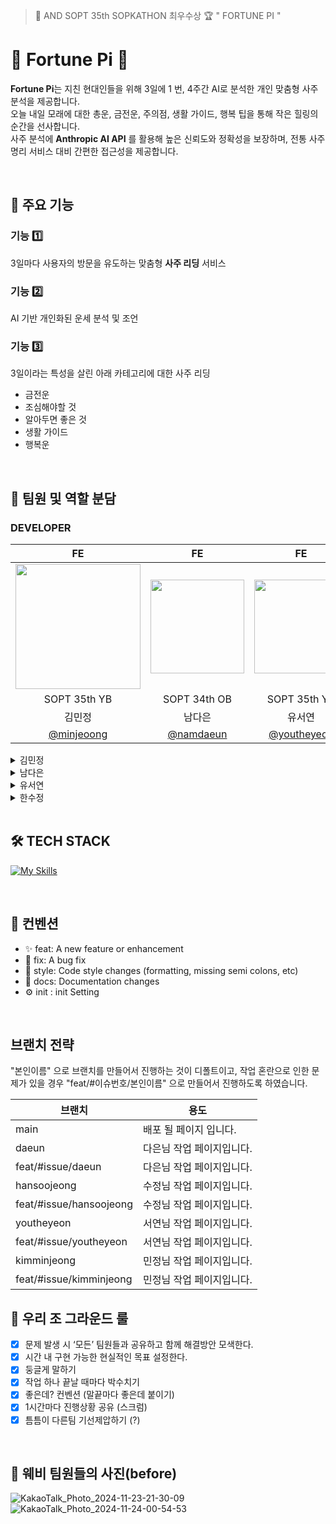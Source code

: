 > 🥠 AND SOPT 35th SOPKATHON  최우수상 🏆  " FORTUNE PI "

# 🥧 Fortune Pi 🥧

**Fortune Pi**는 지친 현대인들을 위해 3일에 1 번, 4주간 AI로 분석한 개인 맞춤형 사주분석을 제공합니다. <br />
오늘 내일 모래에 대한 총운, 금전운, 주의점, 생활 가이드, 행복 팁을 통해 작은 힐링의 순간을 선사합니다. <br />
사주 분석에 **Anthropic AI API** 를 활용해 높은 신뢰도와 정확성을 보장하며, 전통 사주명리 서비스 대비 간편한 접근성을 제공합니다.

<br />

## 🎂 주요 기능

<h3>  기능 1️⃣ </h3>

3일마다 사용자의 방문을 유도하는 맞춤형 **사주 리딩** 서비스

<h3>  기능 2️⃣ </h3>
AI 기반 개인화된 운세 분석 및 조언

<h3>  기능 3️⃣ </h3>
3일이라는 특성을 살린 아래 카테고리에 대한 사주 리딩

- 금전운
- 조심해야할 것
- 알아두면 좋은 것
- 생활 가이드
- 행복운


<br />


## 👥 팀원 및 역할 분담

### DEVELOPER

|FE | FE |FE | FE |
| :---: | :---: |:---: | :---: |
|<img style="width: 200px;" src="https://github.com/goormthon-Univ/2024_BEOTKKOTTHON_TEAM_4_FE/assets/88662427/a8b3a2b9-0761-4da8-8a79-679c12d34b67" width="150" />|<img src="https://github.com/user-attachments/assets/d24a70cb-8821-4f90-8a13-77ff0ec3b5bc" width="150" height="150" style="object-fit :cover">|<img src="https://avatars.githubusercontent.com/youtheyeon" width="150" height="150" style="object-fit :cover">|<img src="https://avatars.githubusercontent.com/hansoojeongsj" width="150" height="150" style="object-fit :cover">|
|SOPT 35th YB|SOPT 34th OB|SOPT 35th YB|SOPT 35th YB|
|김민정|남다은|유서연|한수정|
|[@minjeoong](https://github.com/minjeoong)|[@namdaeun](https://github.com/namdaeun)| [@youtheyeon](https://github.com/youtheyeon)|[@hansoojeongsj](https://github.com/hansoojeongsj)| 

<details>
  <summary>김민정</summary>
  
  - Home 퍼블리싱
  - 체크박스 퍼블리싱
  - 과제 작성 및 제출
  - 사용자 정보 POST API
  - 팀원 에러 확인 및 해결방안 제안, 관리

</details>

<details>
  <summary>남다은</summary>
  
  - selectbox 퍼블리싱
  - Button 퍼블리싱
  - 캐러셀 퍼블리싱
  - 사주 결과 GET API

</details>

<details>
  <summary>유서연</summary>
  
  - Input 퍼블리싱
  - 날짜 입력 창 퍼블리싱
  - 유저 정보 입력 페이지 퍼블리싱

</details>

<details>
  <summary>한수정</summary>
  
  - 성별 선택 버튼 퍼블리싱
  - 글로벌 스타일 수정 적용
  - 전체 파일 헤더 컴포넌트 퍼블리싱

</details>

<br />

## 🛠️ TECH STACK
[![My Skills](https://skillicons.dev/icons?i=js,html,css,react,emotion,react-query)](https://skillicons.dev)

<br />

## 🍰 컨벤션
- ✨ feat: A new feature or enhancement
- 🐛 fix: A bug fix
- 🎨 style: Code style changes (formatting, missing semi colons, etc)
- 📝 docs: Documentation changes
- ⚙️ init : init Setting

<br />

## 브랜치 전략
"본인이름" 으로 브랜치를 만들어서 진행하는 것이 디폴트이고,
작업 혼란으로 인한 문제가 있을 경우 "feat/#이슈번호/본인이름" 으로 만들어서 진행하도록 하였습니다.


| 브랜치 | 용도 |
| ------ | ---- |
| main   | 배포 될 페이지 입니다.  |
| daeun |다은님 작업 페이지입니다.|
| feat/#issue/daeun |다은님 작업 페이지입니다.|
| hansoojeong  |수정님 작업 페이지입니다.|
| feat/#issue/hansoojeong  |수정님 작업 페이지입니다.|
| youtheyeon |서연님 작업 페이지입니다.|
| feat/#issue/youtheyeon |서연님 작업 페이지입니다.|
| kimminjeong |민정님 작업 페이지입니다.|
| feat/#issue/kimminjeong |민정님 작업 페이지입니다.|



## 🥠 우리 조 그라운드 룰
- [x]  문제 발생 시 ‘모든’ 팀원들과 공유하고 함께 해결방안 모색한다.
- [x]  시간 내 구현 가능한 현실적인 목표 설정한다.
- [x]  둥글게 말하기
- [x]  작업 하나 끝날 때마다 박수치기
- [x]  좋은데? 컨벤션 (말끝마다 좋은데 붙이기)
- [x]  1시간마다 진행상황 공유 (스크럼)
- [x]  틈틈이 다른팀 기선제압하기 (?) 

<br />

## 🌊 웨비 팀원들의 사진(before)

![KakaoTalk_Photo_2024-11-23-21-30-09](https://github.com/user-attachments/assets/c3582656-b5c2-45d3-b221-92d3b1d75138)
![KakaoTalk_Photo_2024-11-24-00-54-53](https://github.com/user-attachments/assets/da4b8b43-416a-4b1b-abbc-86bbc0de8a56)

